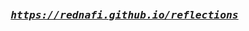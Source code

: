<!-- Zero width character is used to put extra blank lines before and after code -->

<div align="center">
<pre align="center">
  <h3 align="center">
    <i>
       <a href="https://rednafi.github.io/reflections">https://rednafi.github.io/reflections</a>
    </i>
   </h3>
</pre>
</div>
